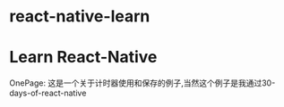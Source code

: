 # react-native-learn
Learn React-Native
==========================================================
OnePage:
这是一个关于计时器使用和保存的例子,当然这个例子是我通过30-days-of-react-native
